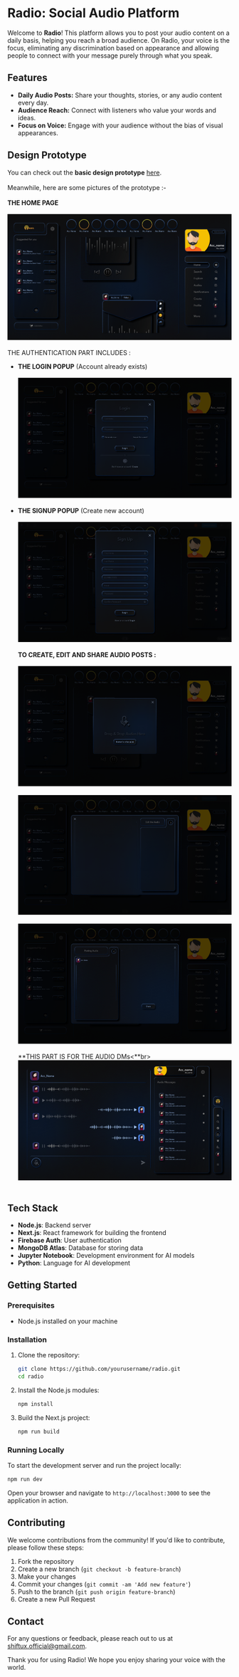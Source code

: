 # Radio: Social Audio Platform

Welcome to **Radio**! This platform allows you to post your audio content on a daily basis, helping you reach a broad audience. On Radio, your voice is the focus, eliminating any discrimination based on appearance and allowing people to connect with your message purely through what you speak.

## Features

- **Daily Audio Posts:** Share your thoughts, stories, or any audio content every day.
- **Audience Reach:** Connect with listeners who value your words and ideas.
- **Focus on Voice:** Engage with your audience without the bias of visual appearances.

## Design Prototype

You can check out the **basic design prototype** [here](https://www.figma.com/proto/7r2qOzuliGcML1Ldln1fqK/Radio?page-id=0%3A1&node-id=143-23752&viewport=887%2C201%2C0.05&t=BIPssg6Ak0p5aQ1l-1&scaling=scale-down&starting-point-node-id=143%3A23752&content-scaling=fixed).<br><br>
Meanwhile, here are some pictures of the prototype :- <br><br>
**THE HOME PAGE** <br>
<br><img src="RadioPrototypeSS/homepgRadio.png" alt="prototype_image"><br><br>
THE AUTHENTICATION PART INCLUDES : <br>
- **THE LOGIN POPUP** (Account already exists) <br>
<br><img src="RadioPrototypeSS/loginRadio.png" alt="login_image"><br><br>
- **THE SIGNUP POPUP** (Create new account) <br>
<br><img src="RadioPrototypeSS/signupRadio.png" alt="signup_image"><br><br>
**TO CREATE, EDIT AND SHARE AUDIO POSTS :**<br>
<br><img src="RadioPrototypeSS/createpostRadio.png" alt="create_image"><br>
<br><img src="RadioPrototypeSS/editpostRadio.png" alt="edit_image"><br>
<br><img src="RadioPrototypeSS/sharepostRadio.png" alt="share_image"><br><br>
**THIS PART IS FOR THE AUDIO DMs<**br>
<br><img src="RadioPrototypeSS/dmaudiosRadio.png" alt="chat_image"><br><br>
## Tech Stack

- **Node.js**: Backend server
- **Next.js**: React framework for building the frontend
- **Firebase Auth**: User authentication
- **MongoDB Atlas**: Database for storing data
- **Jupyter Notebook**: Development environment for AI models
- **Python**: Language for AI development

## Getting Started

### Prerequisites

- Node.js installed on your machine

### Installation

1. Clone the repository:
    ```bash
    git clone https://github.com/yourusername/radio.git
    cd radio
    ```

2. Install the Node.js modules:
    ```bash
    npm install
    ```

3. Build the Next.js project:
    ```bash
    npm run build
    ```

### Running Locally

To start the development server and run the project locally:

```bash
npm run dev
```

Open your browser and navigate to `http://localhost:3000` to see the application in action.

## Contributing

We welcome contributions from the community! If you'd like to contribute, please follow these steps:

1. Fork the repository
2. Create a new branch (`git checkout -b feature-branch`)
3. Make your changes
4. Commit your changes (`git commit -am 'Add new feature'`)
5. Push to the branch (`git push origin feature-branch`)
6. Create a new Pull Request

## Contact

For any questions or feedback, please reach out to us at shiftux.official@gmail.com.

Thank you for using Radio! We hope you enjoy sharing your voice with the world.
